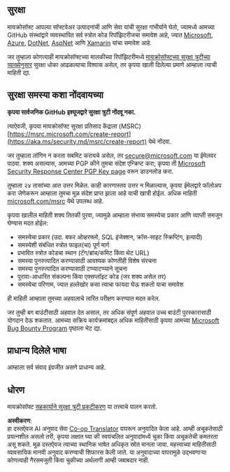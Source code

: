 <!--
CO_OP_TRANSLATOR_METADATA:
{
  "original_hash": "57f14126c1c6add76b3aef3844dfe4e3",
  "translation_date": "2025-07-16T15:39:56+00:00",
  "source_file": "SECURITY.md",
  "language_code": "mr"
}
-->
## सुरक्षा

मायक्रोसॉफ्ट आपल्या सॉफ्टवेअर उत्पादनांची आणि सेवा यांची सुरक्षा गांभीर्याने घेतो, ज्यामध्ये आमच्या GitHub संस्थांद्वारे व्यवस्थापित सर्व स्त्रोत कोड रिपॉझिटरीजचा समावेश आहे, ज्यात [Microsoft](https://github.com/Microsoft), [Azure](https://github.com/Azure), [DotNet](https://github.com/dotnet), [AspNet](https://github.com/aspnet) आणि [Xamarin](https://github.com/xamarin) यांचा समावेश आहे.

जर तुम्हाला कोणत्याही मायक्रोसॉफ्टच्या मालकीच्या रिपॉझिटरीमध्ये [मायक्रोसॉफ्टच्या सुरक्षा त्रुटीच्या व्याख्येनुसार](https://aka.ms/security.md/definition) सुरक्षा धोका आढळल्याचा विश्वास असेल, तर कृपया खाली दिलेल्या प्रमाणे आम्हाला त्याची माहिती द्या.

## सुरक्षा समस्या कशा नोंदवायच्या

**कृपया सार्वजनिक GitHub इश्यूजद्वारे सुरक्षा त्रुटी नोंदवू नका.**

त्याऐवजी, कृपया मायक्रोसॉफ्ट सुरक्षा प्रतिसाद केंद्राला (MSRC) [https://msrc.microsoft.com/create-report](https://aka.ms/security.md/msrc/create-report) येथे नोंदवा.

जर तुम्हाला लॉगिन न करता सबमिट करायचे असेल, तर [secure@microsoft.com](mailto:secure@microsoft.com) या ईमेलवर पाठवा. शक्य असल्यास, आमच्या PGP कीने तुमचा संदेश एन्क्रिप्ट करा; कृपया ती [Microsoft Security Response Center PGP Key page](https://aka.ms/security.md/msrc/pgp) वरून डाउनलोड करा.

तुम्हाला २४ तासांच्या आत उत्तर मिळेल. काही कारणास्तव उत्तर न मिळाल्यास, कृपया ईमेलद्वारे फॉलोअप करा जेणेकरून आम्हाला तुमचा मूळ संदेश प्राप्त झाला आहे याची खात्री होईल. अधिक माहिती [microsoft.com/msrc](https://www.microsoft.com/msrc) येथे उपलब्ध आहे.

कृपया खालील माहिती शक्य तितकी पुरवा, ज्यामुळे आम्हाला संभाव्य समस्येचा प्रकार आणि व्याप्ती समजून घेण्यास मदत होईल:

  * समस्येचा प्रकार (उदा. बफर ओव्हरफ्लो, SQL इंजेक्शन, क्रॉस-साइट स्क्रिप्टिंग, इत्यादी)
  * समस्येशी संबंधित स्त्रोत फाइल(चा) पूर्ण मार्ग
  * प्रभावित स्त्रोत कोडचा स्थान (टॅग/ब्रांच/कमिट किंवा थेट URL)
  * समस्या पुनरुत्पादित करण्यासाठी आवश्यक कोणतीही विशेष संरचना
  * समस्या पुनरुत्पादित करण्यासाठी टप्प्याटप्प्याने सूचना
  * पुरावा-आधारित संकल्पना किंवा एक्सप्लॉइट कोड (जर शक्य असेल तर)
  * समस्येचा परिणाम, ज्यात हल्लेखोर कसा त्याचा फायदा घेऊ शकतो याचा समावेश

ही माहिती आम्हाला तुमच्या अहवालाचे त्वरित परीक्षण करण्यात मदत करेल.

जर तुम्ही बग बाउंटीसाठी अहवाल देत असाल, तर अधिक संपूर्ण अहवाल उच्च बाउंटी पुरस्कारासाठी योगदान देऊ शकतात. आमच्या सक्रिय कार्यक्रमांबद्दल अधिक माहितीसाठी कृपया आमच्या [Microsoft Bug Bounty Program](https://aka.ms/security.md/msrc/bounty) पृष्ठाला भेट द्या.

## प्राधान्य दिलेले भाषा

आम्हाला सर्व संवाद इंग्रजीत असणे प्राधान्य आहे.

## धोरण

मायक्रोसॉफ्ट [सहकार्याने सुरक्षा त्रुटी प्रकटीकरण](https://aka.ms/security.md/cvd) या तत्त्वाचे पालन करतो.

**अस्वीकरण**:  
हा दस्तऐवज AI अनुवाद सेवा [Co-op Translator](https://github.com/Azure/co-op-translator) वापरून अनुवादित केला आहे. आम्ही अचूकतेसाठी प्रयत्नशील असलो तरी, कृपया लक्षात घ्या की स्वयंचलित अनुवादांमध्ये चुका किंवा अचूकतेची कमतरता असू शकते. मूळ दस्तऐवज त्याच्या स्थानिक भाषेत अधिकृत स्रोत मानला जावा. महत्त्वाच्या माहितीसाठी व्यावसायिक मानवी अनुवाद करण्याची शिफारस केली जाते. या अनुवादाच्या वापरामुळे उद्भवणाऱ्या कोणत्याही गैरसमजुती किंवा चुकीच्या अर्थलागी आम्ही जबाबदार नाही.
